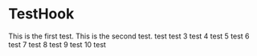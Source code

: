 # TestHook

This is the first test.
This is the second test. test test
3 test
4 test
5 test
6 test
7 test
8 test
9 test
10 test
